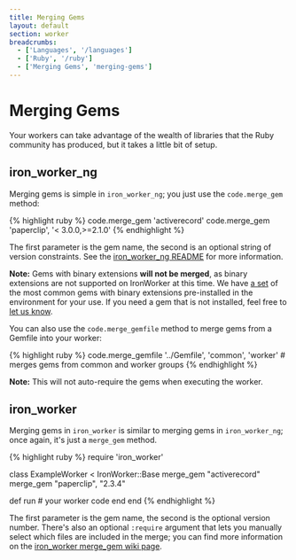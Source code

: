 ```yaml
---
title: Merging Gems
layout: default
section: worker
breadcrumbs:
  - ['Languages', '/languages']
  - ['Ruby', '/ruby']
  - ['Merging Gems', 'merging-gems']
---
```


# Merging Gems

Your workers can take advantage of the wealth of libraries that the Ruby community 
has produced, but it takes a little bit of setup.

## iron_worker_ng

Merging gems is simple in `iron_worker_ng`; you just use the `code.merge_gem` 
method:

{% highlight ruby %}
code.merge_gem 'activerecord'
code.merge_gem 'paperclip', '< 3.0.0,>=2.1.0'
{% endhighlight %}

The first parameter is the gem name, the second is an optional string of version 
constraints. See the [iron_worker_ng README](https://github.com/iron-io/iron_worker_ruby_ng#readme) 
for more information.

**Note:** Gems with binary extensions **will not be merged**, as binary extensions are 
not supported on IronWorker at this time. We have [a set](/worker/languages/ruby/#installed_gems) 
of the most common gems with binary extensions pre-installed in the environment 
for your use. If you need a gem that is not installed, feel free to [let us know](http://get.iron.io/chat).

You can also use the `code.merge_gemfile` method to merge gems from a Gemfile 
into your worker:

{% highlight ruby %}
code.merge_gemfile '../Gemfile', 'common', 'worker' # merges gems from common and worker groups
{% endhighlight %}

**Note:** This will not auto-require the gems when executing the worker.

## iron_worker

Merging gems in `iron_worker` is similar to merging gems in `iron_worker_ng`; 
once again, it's just a `merge_gem` method.

{% highlight ruby %}
require 'iron_worker'

class ExampleWorker < IronWorker::Base
  merge_gem "activerecord"
  merge_gem "paperclip", "2.3.4"

  def run
    # your worker code
  end
end
{% endhighlight %}

The first parameter is the gem name, the second is the optional version number. 
There's also an optional `:require` argument that lets you manually select 
which files are included in the merge; you can find more information on the 
[iron_worker merge_gem wiki page](https://github.com/iron-io/iron_worker_ruby/wiki/merge_gem).
